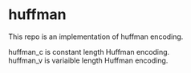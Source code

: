 # huffman
This repo is an implementation of huffman encoding.

huffman_c is constant length Huffman encoding.<br>
huffman_v is variaible length Huffman encoding.
